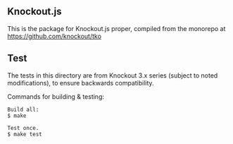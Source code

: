 ## Knockout.js

This is the package for Knockout.js proper, compiled from the monorepo at
https://github.com/knockout/tko


## Test

The tests in this directory are from Knockout 3.x series (subject to noted modifications), to ensure backwards compatibility.

Commands for building & testing:

```
Build all:
$ make

Test once.
$ make test
```

